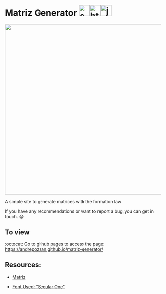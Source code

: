 # Matriz Generator <img aling="center" alt="css" height="35" width="35" src="https://cdn.jsdelivr.net/gh/devicons/devicon/icons/css3/css3-plain.svg"><img aling="center" alt="html" height="35" width="35" src="https://cdn.jsdelivr.net/gh/devicons/devicon/icons/html5/html5-plain.svg"><img aling="center" alt="js" height="35" width="35" src="https://cdn.jsdelivr.net/gh/devicons/devicon/icons/javascript/javascript-plain.svg">

<img width="550px" src="https://user-images.githubusercontent.com/85946447/182681178-0c7017ef-6bf1-44b3-bb99-e71e05ef1940.png">

A simple site to generate matrices with the formation law

If you have any recommendations or want to report a bug, you can get in touch. :grin:

## To view

:octocat: Go to github pages to access the page: <a href="https://andrepozzan.github.io/matriz-generator/" target="_blank">https://andrepozzan.github.io/matriz-generator/</a>

## Resources:

-   <a href="https://pt.wikipedia.org/wiki/Matriz_(matem%C3%A1tica)" target="_blank">Matriz</a>

-   <a href="https://fonts.google.com/specimen/Secular+One?query=secular+one" target="_blank">Font Used: "Secular One"</a>
